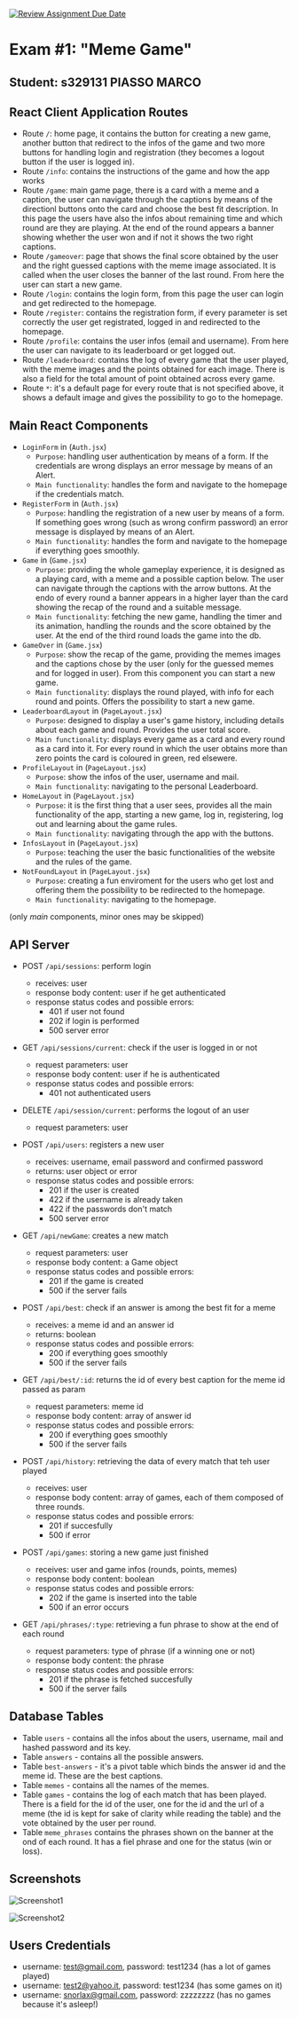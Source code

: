 [![Review Assignment Due Date](https://classroom.github.com/assets/deadline-readme-button-24ddc0f5d75046c5622901739e7c5dd533143b0c8e959d652212380cedb1ea36.svg)](https://classroom.github.com/a/AVMm0VzU)
# Exam #1: "Meme Game"
## Student: s329131 PIASSO MARCO 

## React Client Application Routes

- Route `/`: home page, it contains the button for creating a new game, another button that redirect to the infos of the game and two more buttons for handling login and registration (they becomes a logout button if the user is logged in).
- Route `/info`: contains the instructions of the game and how the app works
- Route `/game`: main game page, there is a card with a meme and a caption, the user can navigate through the captions by means of the directionl buttons onto the card and choose the best fit description.
In this page the users have also the infos about remaining time and which round are they are playing.
At the end of the round appears a banner showing whether the user won and if not it shows the two right captions.
- Route `/gameover`: page that shows the final score obtained by the user and the right guessed captions with the meme image associated. It is called when the user closes the banner of the last round.
From here the user can start a new game.
- Route `/login`: contains the login form, from this page the user can login and get redirected to the homepage.
- Route `/register`: contains the registration form, if every parameter is set correctly the user get registrated, logged in and redirected to the homepage.
- Route `/profile`: contains the user infos (email and username). From here the user can navigate to its leaderboard or get logged out.
- Route `/leaderboard`: contains the log of every game that the user played, with the meme images and the points obtained for each image.
There is also a field for the total amount of point obtained across every game.
- Route `*`: it's a default page for every route that is not specified above, it shows a default image and gives the possibility to go to the homepage.


## Main React Components

- `LoginForm` in (`Auth.jsx`)
  - `Purpose`: handling user authentication by means of a form. If the credentials are wrong displays an error message by means of an Alert.
  - `Main functionality`: handles the form and navigate to the homepage if the credentials match.
- `RegisterForm` in (`Auth.jsx`)
  - `Purpose`: handling the registration of a new user by means of a form. If something goes wrong (such as wrong confirm password) an error message is displayed by means of an Alert.
  - `Main functionality`: handles the form and navigate to the homepage if everything goes smoothly.
- `Game` in (`Game.jsx`)
  - `Purpose`: providing the whole gameplay experience, it is designed as a playing card, with a meme and a possible caption below. The user can navigate through the captions with the arrow buttons.
  At the endo of every round a banner appears in a higher layer than the card showing the recap of the round and a suitable message.
  - `Main functionality`: fetching the new game, handling the timer and its animation, handling the rounds and the score obtained by the user. At the end of the third round loads the game into the db.
- `GameOver` in (`Game.jsx`)
  - `Purpose`: show the recap of the game, providing the memes images and the captions chose by the user (only for the guessed memes and for logged in user).
  From this component you can start a new game.
  - `Main functionality`: displays the round played, with info for each round and points. Offers the possibility to start a new game.
- `LeaderboardLayout` in (`PageLayout.jsx`)
  - `Purpose`: designed to display a user's game history, including details about each game and round. Provides the user total score.
  - `Main functionality`: displays every game as a card and every round as a card into it. For every round in which the user obtains more than zero points the card is coloured in green, red elsewere.
- `ProfileLayout` in (`PageLayout.jsx`)
  - `Purpose`: show the infos of the user, username and mail.
  - `Main functionality`: navigating to the personal Leaderboard.
- `HomeLayout` in (`PageLayout.jsx`)
  - `Purpose`: it is the first thing that a user sees, provides all the main functionality of the app, starting a new game, log in, registering, log out and learning about the game rules.
  - `Main functionality`: navigating through the app with the buttons.
- `InfosLayout` in (`PageLayout.jsx`)
  - `Purpose`: teaching the user the basic functionalities of the website and the rules of the game.
- `NotFoundLayout` in (`PageLayout.jsx`)
  - `Purpose`: creating a fun enviroment for the users who get lost and offering them the possibility to be redirected to the homepage.
  - `Main functionality`: navigating to the homepage.


(only _main_ components, minor ones may be skipped)


## API Server

- POST `/api/sessions`: perform login
  - receives: user
  - response body content: user if he get authenticated
  - response status codes and possible errors:
    - 401 if user not found
    - 202 if login is performed
    - 500 server error

- GET `/api/sessions/current`: check if the user is logged in or not
  - request parameters: user
  - response body content: user if he is authenticated
  - response status codes and possible errors:
    - 401 not authenticated users 

- DELETE `/api/session/current`: performs the logout of an user
  - request parameters: user

- POST `/api/users`: registers a new user
  - receives: username, email password and confirmed password
  - returns: user object or error
  - response status codes and possible errors:
    - 201 if the user is created
    - 422 if the username is already taken
    - 422 if the passwords don't match
    - 500 server error

- GET `/api/newGame`: creates a new match
  - request parameters: user
  - response body content: a Game object
  - response status codes and possible errors:
    - 201 if the game is created
    - 500 if the server fails

- POST `/api/best`: check if an answer is among the best fit for a meme
  - receives: a meme id and an answer id
  - returns: boolean
  - response status codes and possible errors:
    - 200 if everything goes smoothly
    - 500 if the server fails

- GET `/api/best/:id`: returns the id of every best caption for the meme id passed as param
  - request parameters: meme id
  - response body content: array of answer id
  - response status codes and possible errors:
    - 200 if everything goes smoothly
    - 500 if the server fails

- POST `/api/history`: retrieving the data of every match that teh user played
  - receives: user
  - response body content: array of games, each of them composed of three rounds.
  - response status codes and possible errors:
    - 201 if succesfully
    - 500 if error

- POST `/api/games`: storing a new game just finished
  - receives: user and game infos (rounds, points, memes)
  - response body content: boolean
  - response status codes and possible errors:
    - 202 if the game is inserted into the table
    - 500 if an error occurs

- GET `/api/phrases/:type`: retrieving a fun phrase to show at the end of each round
  - request parameters: type of phrase (if a winning one or not)
  - response body content: the phrase
  - response status codes and possible errors:
    - 201 if the phrase is fetched succesfully
    - 500 if the server fails


## Database Tables

- Table `users` - contains all the infos about the users, username, mail and hashed password and its key.
- Table `answers` - contains all the possible answers.
- Table `best-answers` - it's a pivot table which binds the answer id and the meme id. These are the best captions.
- Table `memes` - contains all the names of the memes.
- Table `games` - contains the log of each match that has been played. There is a field for the id of the user, one for the id and the url of a meme (the id is kept for sake of clarity while reading the table) and the vote obtained by the user per round.
- Table `meme_phrases` contains the phrases shown on the banner at the ond of each round. It has a fiel phrase and one for the status (win or loss).


## Screenshots

![Screenshot1](https://github.com/polito-WA1-2024-exam/exam-1-Pios15/blob/main/img/Screenshot1.png)

![Screenshot2](https://github.com/polito-WA1-2024-exam/exam-1-criicky/blob/main/img/Screenshot2.png)


## Users Credentials

- username: test@gmail.com, password: test1234 (has a lot of games played)
- username: test2@yahoo.it, password: test1234 (has some games on it)
- username: snorlax@gmail.com, password: zzzzzzzz (has no games because it's asleep!)
